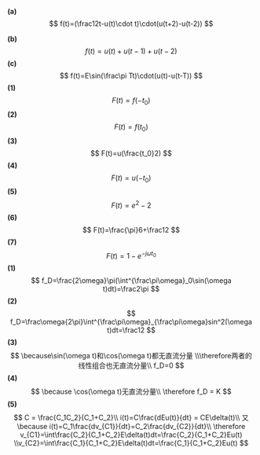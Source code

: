 **(a)**
$$
f(t)=(\frac12t-u(t)\cdot t)\cdot(u(t+2)-u(t-2))
$$

**(b)**
$$
f(t)=u(t)+u(t-1)+u(t-2)
$$
**(c)**
$$
f(t)=E\sin(\frac\pi Tt)\cdot(u(t)-u(t-T))
$$
**(1)**
$$
F(t)=f(-t_0)
$$
**(2)**
$$
F(t)=f(t_0)
$$
**(3)**
$$
F(t)=u(\frac{t_0}2)
$$
**(4)**
$$
F(t)=u(-t_0)
$$
**(5)**
$$
F(t)=e^2-2
$$
**(6)**
$$
F(t)=\frac{\pi}6+\frac12
$$
**(7)**
$$
F(t)=1-e^{-j\omega t_0}
$$
**(1)**
$$
f_D=\frac{2\omega}\pi(\int^{\frac\pi\omega}_0\sin(\omega t)dt)=\frac2\pi
$$
**(2)**
$$
f_D=\frac\omega{2\pi}\int^{\frac\pi\omega}_{\frac\pi\omega}sin^2(\omega t)dt=\frac12
$$
**(3)**
$$
\because\sin(\omega t)和\cos(\omega t)都无直流分量
\\\therefore两者的线性组合也无直流分量\\
f_D=0
$$
**(4)**
$$
\because \cos(\omega t)无直流分量\\
\therefore f_D = K
$$
**(5)**
$$
C = \frac{C_1C_2}{C_1+C_2}\\
i(t)=C\frac{dEu(t)}{dt} = CE\delta(t)\\
又\because i(t)=C_1\frac{dv_{C1}}{dt}=C_2\frac{dv_{C2}}{dt}\\
\therefore v_{C1}=\int\frac{C_2}{C_1+C_2}E\delta(t)dt=\frac{C_2}{C_1+C_2}Eu(t)
\\v_{C2}=\int\frac{C_1}{C_1+C_2}E\delta(t)dt=\frac{C_1}{C_1+C_2}Eu(t)
$$
